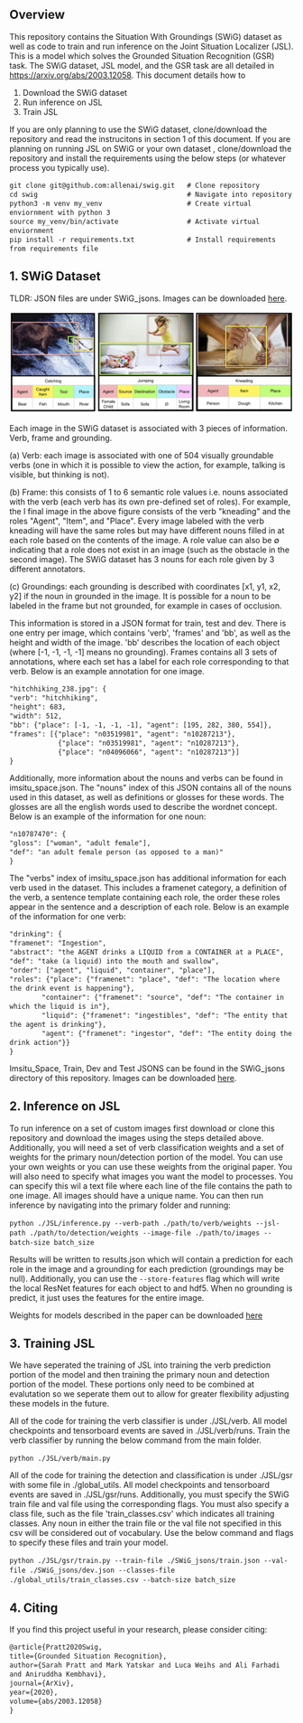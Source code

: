  ## Overview

This repository contains the Situation With Groundings (SWiG) dataset as
 well as code to train and run inference on the Joint Situation Localizer (JSL).
 This is a model which solves the Grounded Situation Recognition (GSR) task. The SWiG
 dataset, JSL model, and the GSR task are all detailed in https://arxiv.org/abs/2003.12058.
 This document details how to
 1. Download the SWiG dataset
 2. Run inference on JSL
 3. Train JSL
 
 
 If you are only planning to use the SWiG dataset, clone/download the repository and read the 
 instrucitons in section 1 of this document. If you are planning on running JSL on SWiG or your own dataset
 , clone/download the repository and install the requirements using the below steps 
 (or whatever process you typically use).
 
  ``` 
  git clone git@github.com:allenai/swig.git   # Clone repository
cd swig                                     # Navigate into repository
python3 -m venv my_venv                     # Create virtual enviornment with python 3
source my_venv/bin/activate                 # Activate virtual enviornment
pip install -r requirements.txt             # Install requirements from requirements file
  ```
 
 
 ## 1. SWiG Dataset
 
 TLDR: JSON files are under SWiG_jsons. Images can be downloaded [here](https://swig-data-weights.s3.us-east-2.amazonaws.com/images_512.zip).
 
 ![alt text](./images/banner.png)
  
  
  Each image in the SWiG dataset is associated with 3 pieces of information. Verb, frame and grounding.
  
  (a) Verb:
each image is associated with one of 504 visually groundable verbs (one
in which it is possible to view the action, for example, talking is visible, but
thinking is not). 

(b) Frame: this consists of 1 to 6 semantic role values i.e. nouns
associated with the verb (each verb has its own pre-defined set of roles). For example, the l
final image in the above figure consists of the verb "kneading" and the roles "Agent", "Item", 
and "Place".
Every image labeled with the verb kneading will have the same roles but may have
different nouns filled in at each role based on the contents of the image. A role
value can also be ∅ indicating that a role does not exist in an image (such as the 
obstacle in the second image). The SWiG dataset has 3 nouns for each role given by 3 different annotators.


(c) Groundings: each grounding is described with coordinates [x1, y1, x2, y2] if
the noun in grounded in the image. It is possible for a noun to be labeled in the
frame but not grounded, for example in cases of occlusion.

This information is stored in a JSON format for train, test and dev. There is one entry per image, which 
contains 'verb', 'frames' and 'bb', as well as the height and width of the image. 'bb' describes 
the location of each object (where [-1, -1, -1, -1] means no grounding). Frames contains all 3 sets of
annotations, where each set has a label for each role corresponding to that verb. Below is an example annotation
for one image.   

```
"hitchhiking_238.jpg": {
"verb": "hitchhiking", 
"height": 683, 
"width": 512, 
"bb": {"place": [-1, -1, -1, -1], "agent": [195, 282, 380, 554]}, 
"frames": [{"place": "n03519981", "agent": "n10287213"}, 
            {"place": "n03519981", "agent": "n10287213"}, 
            {"place": "n04096066", "agent": "n10287213"}]
}
```

Additionally, more information about the nouns and verbs can be found in imsitu_space.json. The "nouns" index of this 
JSON contains all of the nouns used in this dataset, as well as definitions or glosses for these words. The glosses are 
all the english words used to describe the wordnet concept. Below is an example of the information for one noun:
```
"n10787470": {
"gloss": ["woman", "adult female"], 
"def": "an adult female person (as opposed to a man)"
}
```

The "verbs" index of imsitu_space.json has additional information for each verb used in the dataset. This includes a 
framenet category, a definition of the verb, a sentence template containing each role, the order these roles appear in the sentence
and a description of each role. Below is an example of the information for one verb:

```
"drinking": {
"framenet": "Ingestion", 
"abstract": "the AGENT drinks a LIQUID from a CONTAINER at a PLACE", 
"def": "take (a liquid) into the mouth and swallow", 
"order": ["agent", "liquid", "container", "place"], 
"roles": {"place": {"framenet": "place", "def": "The location where the drink event is happening"}, 
        "container": {"framenet": "source", "def": "The container in which the liquid is in"}, 
        "liquid": {"framenet": "ingestibles", "def": "The entity that the agent is drinking"}, 
        "agent": {"framenet": "ingestor", "def": "The entity doing the drink action"}}
}
```
Imsitu_Space, Train, Dev and Test JSONS can be found in the SWiG_jsons directory of this repository. 
Images can be downloaded [here](https://swig-data-weights.s3.us-east-2.amazonaws.com/images_512.zip).

 
 
  ## 2. Inference on  JSL
  
  To run inference on a set of custom images first download or clone this repository and download the 
  images using the steps detailed above. Additionally, you will need a set of verb classification weights and a
  set of weights for the primary noun/detection portion of the model. You can use your own weights or you can
 use these weights from the original paper. You will also need to specify what images you want the model
 to processes. You can specify this wil a text file where each line of the file contains the path to one 
 image. All images should have a unique name. You can then run inference by navigating into the primary folder and running:
 
 ```python ./JSL/inference.py --verb-path ./path/to/verb/weights --jsl-path ./path/to/detection/weights --image-file ./path/to/images --batch-size batch_size```
 
  Results will be written to results.json which will contain a prediction for each role in the image and a grounding for each prediction 
  (groundings may be null). Additionally, you can use the ```--store-features``` flag which will write the local ResNet features for each object to and
  hdf5. When no grounding is predict, it just uses the features for the entire image.  
  
  
  Weights for models described in the paper can be downloaded [here](https://swig-data-weights.s3.us-east-2.amazonaws.com/weights.zip)
  
   ## 3. Training JSL
   
   We have seperated the training of JSL into training the verb prediction portion of the model and then training the 
   primary noun and detection portion of the model. These portions only need to be combined at evalutation so we seperate them out
   to allow for greater flexibility adjusting these models in the future.  
   
   All of the code for training the verb classifier is under ./JSL/verb. All model checkpoints and tensorboard events are saved in ./JSL/verb/runs. 
   Train the verb classifier by running the below command from the main folder.
   
   ```python ./JSL/verb/main.py```
   
   
   All of the code for training the detection and classification is under ./JSL/gsr with some file in ./global_utils. All model checkpoints and tensorboard events are saved in ./JSL/gsr/runs. 
   Additionally, you must specify the SWiG train file and val file using the corresponding flags. You must also specify a class file, such as the file 'train_classes.csv' which indicates all training
   classes. Any noun in either the train file or the val file not specified in this csv will be considered out of vocabulary. Use the below command and flags to specify these files
   and train your model.
   
   ```python ./JSL/gsr/train.py --train-file ./SWiG_jsons/train.json --val-file ./SWiG_jsons/dev.json --classes-file ./global_utils/train_classes.csv --batch-size batch_size```
 

  ## 4. Citing
  If you find this project useful in your research, please consider citing:


  ``` 
  @article{Pratt2020Swig,
  title={Grounded Situation Recognition},
  author={Sarah Pratt and Mark Yatskar and Luca Weihs and Ali Farhadi and Aniruddha Kembhavi},
  journal={ArXiv},
  year={2020},
  volume={abs/2003.12058}
  }
  ```